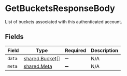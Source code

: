 # GetBucketsResponseBody

List of buckets associated with this authenticated account.


## Fields

| Field                                            | Type                                             | Required                                         | Description                                      |
| ------------------------------------------------ | ------------------------------------------------ | ------------------------------------------------ | ------------------------------------------------ |
| `data`                                           | [shared.Bucket](../../models/shared/bucket.md)[] | :heavy_minus_sign:                               | N/A                                              |
| `meta`                                           | [shared.Meta](../../models/shared/meta.md)       | :heavy_minus_sign:                               | N/A                                              |